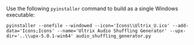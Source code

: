 Use the following `pyinstaller` command to build as a single Windows executable:

`pyinstaller --onefile --windowed --icon='Icons\\Ultrix_U.ico' --add-data='Icons;Icons' --name='Ultrix Audio Shuffling Generator' --upx-dir='..\\upx-5.0.1-win64' audio_shuffling_generator.py`